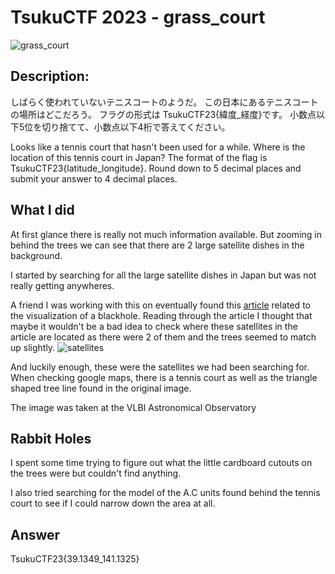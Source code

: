 # TsukuCTF 2023 - grass_court

![grass_court](https://tsukuctf.sechack365.com/files/4c52b905257a6ce0c6d43a4e1e94c072/tennis.jpg?token=.eJyrViotTi2Kz0xRsjI3NtJRKklNzAXzTMyBvLTMnFSoXC0AHngM-A.Zab8tg.yo_lqJIUrTNTL8miXhwbfsIThwU)

## Description:
しばらく使われていないテニスコートのようだ。
この日本にあるテニスコートの場所はどこだろう。
フラグの形式は TsukuCTF23{緯度_経度}です。
小数点以下5位を切り捨てて、小数点以下4桁で答えてください。

Looks like a tennis court that hasn't been used for a while.
Where is the location of this tennis court in Japan?
The format of the flag is TsukuCTF23{latitude_longitude}.
Round down to 5 decimal places and submit your answer to 4 decimal places.


## What I did

At first glance there is really not much information available. But zooming in behind the trees we can see that there are 2 large satellite dishes in the background.

I started by searching for all the large satellite dishes in Japan but was not really getting anywheres. 

A friend I was working with this on eventually found this [article](https://www.inamori-f.or.jp/en/211117) related to the visualization of a blackhole. Reading through the article I thought that maybe it wouldn't be a bad idea to check where these satellites in the article are located as there were 2 of them and the trees seemed to match up slightly. ![satellites](https://www.inamori-f.or.jp/wp-content/uploads/2021/08/20170314-vera-2000.jpg) 


And luckily enough, these were the satellites we had been searching for. When checking google maps, there is a tennis court as well as the triangle shaped tree line found in the original image.

The image was taken at the VLBI Astronomical Observatory 

## Rabbit Holes

I spent some time trying to figure out what the little cardboard cutouts on the trees were but couldn't find anything.

I also tried searching for the model of the A.C units found behind the tennis court to see if I could narrow down the area at all.


## Answer

TsukuCTF23{39.1349_141.1325}


